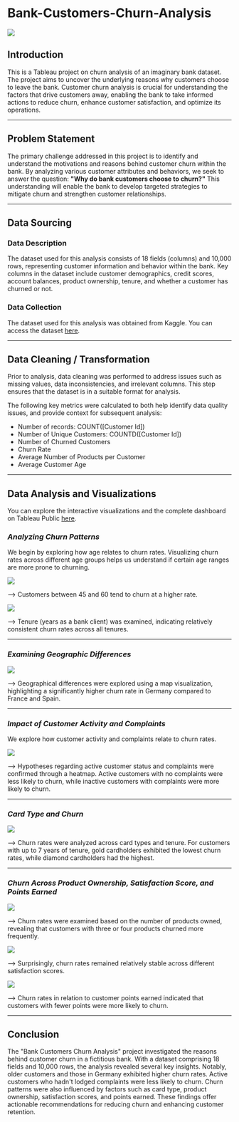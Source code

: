 # Bank-Customers-Churn-Analysis

![](Project_picture.png)


## Introduction
This is a Tableau project on churn analysis of an imaginary bank dataset.
The project aims to uncover the underlying reasons why customers choose to leave the bank. 
Customer churn analysis is crucial for understanding the factors that drive customers away, enabling the bank to take informed actions to reduce churn, enhance customer satisfaction, and optimize its operations.
***

## Problem Statement
The primary challenge addressed in this project is to identify and understand the motivations and reasons behind customer churn within the bank. By analyzing various customer attributes and behaviors, we seek to answer the question: **"Why do bank customers choose to churn?"** This understanding will enable the bank to develop targeted strategies to mitigate churn and strengthen customer relationships.
***

## Data Sourcing
### Data Description
The dataset used for this analysis consists of 18 fields (columns) and 10,000 rows, representing customer information and behavior within the bank. Key columns in the dataset include customer demographics, credit scores, account balances, product ownership, tenure, and whether a customer has churned or not.

### Data Collection
The dataset used for this analysis was obtained from Kaggle. You can access the dataset [here](https://www.kaggle.com/datasets/mathchi/churn-for-bank-customers).
***

## Data Cleaning / Transformation
Prior to analysis, data cleaning was performed to address issues such as missing values, data inconsistencies, and irrelevant columns. This step ensures that the dataset is in a suitable format for analysis.

The following key metrics were calculated to both help identify data quality issues, and provide context for subsequent analysis:
- Number of records: COUNT([Customer Id])
- Number of Unique Customers: COUNTD([Customer Id])
- Number of Churned Customers
- Churn Rate
- Average Number of Products per Customer
- Average Customer Age
***

## Data Analysis and Visualizations
You can explore the interactive visualizations and the complete dashboard on Tableau Public [here](https://public.tableau.com/views/BankCustomersChurnAnalysis_16941778446680/BankCustomersChurnAnalysis?:language=en-US&:display_count=n&:origin=viz_share_link).

### ***Analyzing Churn Patterns***

We begin by exploring how age relates to churn rates. Visualizing churn rates across different age groups helps us understand if certain age ranges are more prone to churning.

![](Churn_by_age.png)

--> Customers between 45 and 60 tend to churn at a higher rate.

![](Churn_by_Tenure.png)

--> Tenure (years as a bank client) was examined, indicating relatively consistent churn rates across all tenures.
***

### ***Examining Geographic Differences***


![](Churn_by_Country.png)

--> Geographical differences were explored using a map visualization, highlighting a significantly higher churn rate in Germany compared to France and Spain.
***

### ***Impact of Customer Activity and Complaints***

We explore how customer activity and complaints relate to churn rates. 

![](Churn_by_active_members_and_complaints.png)

--> Hypotheses regarding active customer status and complaints were confirmed through a heatmap. Active customers with no complaints were less likely to churn, while inactive customers with complaints were more likely to churn.
***

### ***Card Type and Churn***

![](Churn_by_card_type.png)

--> Churn rates were analyzed across card types and tenure. For customers with up to 7 years of tenure, gold cardholders exhibited the lowest churn rates, while diamond cardholders had the highest.
***

### ***Churn Across Product Ownership, Satisfaction Score, and Points Earned***

![](Churn_by_Number_of_Products.png)

--> Churn rates were examined based on the number of products owned, revealing that customers with three or four products churned more frequently.

![](Churn_by_Satisfaction_Score.png)

--> Surprisingly, churn rates remained relatively stable across different satisfaction scores.

![](Churn_by_Points_Earned.png)

--> Churn rates in relation to customer points earned indicated that customers with fewer points were more likely to churn.

***
## Conclusion
The "Bank Customers Churn Analysis" project investigated the reasons behind customer churn in a fictitious bank. With a dataset comprising 18 fields and 10,000 rows, the analysis revealed several key insights. Notably, older customers and those in Germany exhibited higher churn rates. Active customers who hadn't lodged complaints were less likely to churn. Churn patterns were also influenced by factors such as card type, product ownership, satisfaction scores, and points earned. These findings offer actionable recommendations for reducing churn and enhancing customer retention.


 
